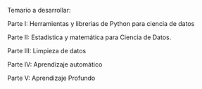 Temario a desarrollar:

Parte I:
Herramientas y librerias de Python para ciencia de datos

Parte II:
Estadistica y matemática para Ciencia de Datos.

Parte III:
Limpieza de datos

Parte IV:
Aprendizaje automático

Parte V:
Aprendizaje Profundo
